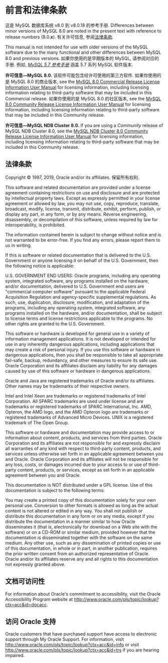 # 前言和法律条款

这是 MySQL 数据库系统 v8.0 到 v8.0.18 的参考手册. Differences between minor versions of MySQL 8.0 are noted in the present text with reference to release numbers (8.0.***x***). 有关许可信息, 参阅[法律条款](#legal-notices).

This manual is not intended for use with older versions of the MySQL software due to the many functional and other differences between MySQL 8.0 and previous versions. 如果你使用的是早期版本的 MySQL, 请参阅对应的手册. 例如, [*MySQL 5.7 参考手册*](https://dev.mysql.com/doc/refman/5.7/en/) 涵盖 5.7 系列 MySQL 软件版本.

**许可信息—MySQL 8.0.** 该软件可能包含经许可使用的第三方软件. 如果你使用的是 MySQL 8.0 的商业版本, see the [MySQL 8.0 Commercial Release License Information User Manual](https://downloads.mysql.com/docs/licenses/mysqld-8.0-com-en.pdf) for licensing information, including licensing information relating to third-party software that may be included in this Commercial release. 如果你使用的是 MySQL 8.0 的社区版本, see the [MySQL 8.0 Community Release License Information User Manual](https://downloads.mysql.com/docs/licenses/mysqld-8.0-gpl-en.pdf) for licensing information, including licensing information relating to third-party software that may be included in this Community release.

**许可信息—MySQL NDB Cluster 8.0.** If you are using a *Community* release of MySQL NDB Cluster 8.0, see the [MySQL NDB Cluster 8.0 Community Release License Information User Manual](https://downloads.mysql.com/docs/licenses/cluster-8.0-gpl-en.pdf) for licensing information, including licensing information relating to third-party software that may be included in this Community release.

## 法律条款
Copyright © 1997, 2019, Oracle and/or its affiliates. 保留所有权利.

This software and related documentation are provided under a license agreement containing restrictions on use and disclosure and are protected by intellectual property laws. Except as expressly permitted in your license agreement or allowed by law, you may not use, copy, reproduce, translate, broadcast, modify, license, transmit, distribute, exhibit, perform, publish, or display any part, in any form, or by any means. Reverse engineering, disassembly, or decompilation of this software, unless required by law for interoperability, is prohibited.

The information contained herein is subject to change without notice and is not warranted to be error-free. If you find any errors, please report them to us in writing.

If this is software or related documentation that is delivered to the U.S. Government or anyone licensing it on behalf of the U.S. Government, then the following notice is applicable:

U.S. GOVERNMENT END USERS: Oracle programs, including any operating system, integrated software, any programs installed on the hardware, and/or documentation, delivered to U.S. Government end users are "commercial computer software" pursuant to the applicable Federal Acquisition Regulation and agency-specific supplemental regulations. As such, use, duplication, disclosure, modification, and adaptation of the programs, including any operating system, integrated software, any programs installed on the hardware, and/or documentation, shall be subject to license terms and license restrictions applicable to the programs. No other rights are granted to the U.S. Government.

This software or hardware is developed for general use in a variety of information management applications. It is not developed or intended for use in any inherently dangerous applications, including applications that may create a risk of personal injury. If you use this software or hardware in dangerous applications, then you shall be responsible to take all appropriate fail-safe, backup, redundancy, and other measures to ensure its safe use. Oracle Corporation and its affiliates disclaim any liability for any damages caused by use of this software or hardware in dangerous applications.

Oracle and Java are registered trademarks of Oracle and/or its affiliates. Other names may be trademarks of their respective owners.

Intel and Intel Xeon are trademarks or registered trademarks of Intel Corporation. All SPARC trademarks are used under license and are trademarks or registered trademarks of SPARC International, Inc. AMD, Opteron, the AMD logo, and the AMD Opteron logo are trademarks or registered trademarks of Advanced Micro Devices. UNIX is a registered trademark of The Open Group.

This software or hardware and documentation may provide access to or information about content, products, and services from third parties. Oracle Corporation and its affiliates are not responsible for and expressly disclaim all warranties of any kind with respect to third-party content, products, and services unless otherwise set forth in an applicable agreement between you and Oracle. Oracle Corporation and its affiliates will not be responsible for any loss, costs, or damages incurred due to your access to or use of third-party content, products, or services, except as set forth in an applicable agreement between you and Oracle.

This documentation is NOT distributed under a GPL license. Use of this documentation is subject to the following terms:

You may create a printed copy of this documentation solely for your own personal use. Conversion to other formats is allowed as long as the actual content is not altered or edited in any way. You shall not publish or distribute this documentation in any form or on any media, except if you distribute the documentation in a manner similar to how Oracle disseminates it (that is, electronically for download on a Web site with the software) or on a CD-ROM or similar medium, provided however that the documentation is disseminated together with the software on the same medium. Any other use, such as any dissemination of printed copies or use of this documentation, in whole or in part, in another publication, requires the prior written consent from an authorized representative of Oracle. Oracle and/or its affiliates reserve any and all rights to this documentation not expressly granted above.

## 文档可访问性
For information about Oracle's commitment to accessibility, visit the Oracle Accessibility Program website at http://www.oracle.com/pls/topic/lookup?ctx=acc&id=docacc.

## 访问 Oracle 支持
Oracle customers that have purchased support have access to electronic support through My Oracle Support. For information, visit http://www.oracle.com/pls/topic/lookup?ctx=acc&id=info or visit http://www.oracle.com/pls/topic/lookup?ctx=acc&id=trs if you are hearing impaired.

